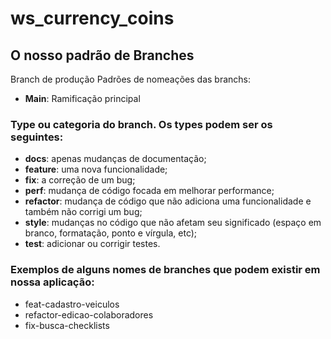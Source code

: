 # ws_currency_coins
 
 
 ## O nosso padrão de Branches

Branch de produção 
Padrões de nomeações das branchs:

- <b>Main</b>: Ramificação principal

### Type ou categoria do branch. Os types podem ser os seguintes:

- <b>docs</b>: apenas mudanças de documentação;
- <b>feature</b>: uma nova funcionalidade;
- <b>fix</b>: a correção de um bug;
- <b>perf</b>: mudança de código focada em melhorar performance;
- <b>refactor</b>: mudança de código que não adiciona uma funcionalidade e também não corrigi um bug;
- <b>style</b>: mudanças no código que não afetam seu significado (espaço em branco, formatação, ponto e vírgula, etc);
- <b>test</b>: adicionar ou corrigir testes.

### Exemplos de alguns nomes de branches que podem existir em nossa aplicação:

- feat-cadastro-veiculos
- refactor-edicao-colaboradores
- fix-busca-checklists
